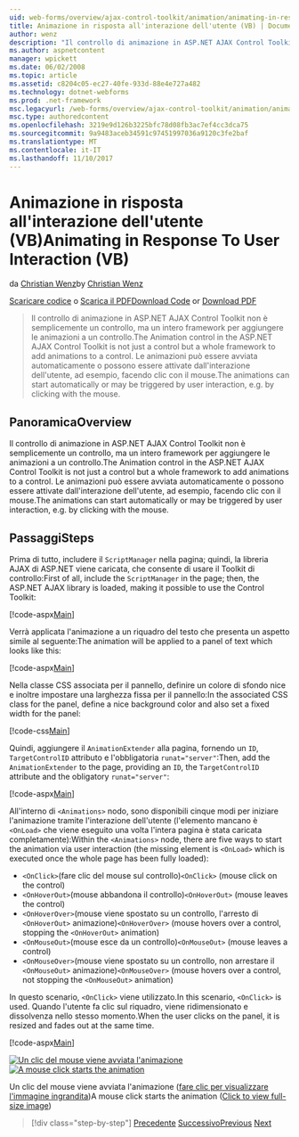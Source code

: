 ```yaml
---
uid: web-forms/overview/ajax-control-toolkit/animation/animating-in-response-to-user-interaction-vb
title: Animazione in risposta all'interazione dell'utente (VB) | Documenti Microsoft
author: wenz
description: "Il controllo di animazione in ASP.NET AJAX Control Toolkit non è semplicemente un controllo, ma un intero framework per aggiungere le animazioni a un controllo. Le animazioni possano stelle..."
ms.author: aspnetcontent
manager: wpickett
ms.date: 06/02/2008
ms.topic: article
ms.assetid: c8204c05-ec27-40fe-933d-88e4e727a482
ms.technology: dotnet-webforms
ms.prod: .net-framework
msc.legacyurl: /web-forms/overview/ajax-control-toolkit/animation/animating-in-response-to-user-interaction-vb
msc.type: authoredcontent
ms.openlocfilehash: 3219e9d126b3225bfc78d08fb3ac7ef4cc3dca75
ms.sourcegitcommit: 9a9483aceb34591c97451997036a9120c3fe2baf
ms.translationtype: MT
ms.contentlocale: it-IT
ms.lasthandoff: 11/10/2017
---
```

<a name="animating-in-response-to-user-interaction-vb"></a><span data-ttu-id="79b77-104">Animazione in risposta all'interazione dell'utente (VB)</span><span class="sxs-lookup"><span data-stu-id="79b77-104">Animating in Response To User Interaction (VB)</span></span>
====================
<span data-ttu-id="79b77-105">da [Christian Wenz](https://github.com/wenz)</span><span class="sxs-lookup"><span data-stu-id="79b77-105">by [Christian Wenz](https://github.com/wenz)</span></span>

<span data-ttu-id="79b77-106">[Scaricare codice](http://download.microsoft.com/download/f/9/a/f9a26acd-8df4-4484-8a18-199e4598f411/Animation6.vb.zip) o [Scarica il PDF](http://download.microsoft.com/download/6/7/1/6718d452-ff89-4d3f-a90e-c74ec2d636a3/animation6VB.pdf)</span><span class="sxs-lookup"><span data-stu-id="79b77-106">[Download Code](http://download.microsoft.com/download/f/9/a/f9a26acd-8df4-4484-8a18-199e4598f411/Animation6.vb.zip) or [Download PDF](http://download.microsoft.com/download/6/7/1/6718d452-ff89-4d3f-a90e-c74ec2d636a3/animation6VB.pdf)</span></span>

> <span data-ttu-id="79b77-107">Il controllo di animazione in ASP.NET AJAX Control Toolkit non è semplicemente un controllo, ma un intero framework per aggiungere le animazioni a un controllo.</span><span class="sxs-lookup"><span data-stu-id="79b77-107">The Animation control in the ASP.NET AJAX Control Toolkit is not just a control but a whole framework to add animations to a control.</span></span> <span data-ttu-id="79b77-108">Le animazioni può essere avviata automaticamente o possono essere attivate dall'interazione dell'utente, ad esempio, facendo clic con il mouse.</span><span class="sxs-lookup"><span data-stu-id="79b77-108">The animations can start automatically or may be triggered by user interaction, e.g. by clicking with the mouse.</span></span>


## <a name="overview"></a><span data-ttu-id="79b77-109">Panoramica</span><span class="sxs-lookup"><span data-stu-id="79b77-109">Overview</span></span>

<span data-ttu-id="79b77-110">Il controllo di animazione in ASP.NET AJAX Control Toolkit non è semplicemente un controllo, ma un intero framework per aggiungere le animazioni a un controllo.</span><span class="sxs-lookup"><span data-stu-id="79b77-110">The Animation control in the ASP.NET AJAX Control Toolkit is not just a control but a whole framework to add animations to a control.</span></span> <span data-ttu-id="79b77-111">Le animazioni può essere avviata automaticamente o possono essere attivate dall'interazione dell'utente, ad esempio, facendo clic con il mouse.</span><span class="sxs-lookup"><span data-stu-id="79b77-111">The animations can start automatically or may be triggered by user interaction, e.g. by clicking with the mouse.</span></span>

## <a name="steps"></a><span data-ttu-id="79b77-112">Passaggi</span><span class="sxs-lookup"><span data-stu-id="79b77-112">Steps</span></span>

<span data-ttu-id="79b77-113">Prima di tutto, includere il `ScriptManager` nella pagina; quindi, la libreria AJAX di ASP.NET viene caricata, che consente di usare il Toolkit di controllo:</span><span class="sxs-lookup"><span data-stu-id="79b77-113">First of all, include the `ScriptManager` in the page; then, the ASP.NET AJAX library is loaded, making it possible to use the Control Toolkit:</span></span>

[!code-aspx[Main](animating-in-response-to-user-interaction-vb/samples/sample1.aspx)]

<span data-ttu-id="79b77-114">Verrà applicata l'animazione a un riquadro del testo che presenta un aspetto simile al seguente:</span><span class="sxs-lookup"><span data-stu-id="79b77-114">The animation will be applied to a panel of text which looks like this:</span></span>

[!code-aspx[Main](animating-in-response-to-user-interaction-vb/samples/sample2.aspx)]

<span data-ttu-id="79b77-115">Nella classe CSS associata per il pannello, definire un colore di sfondo nice e inoltre impostare una larghezza fissa per il pannello:</span><span class="sxs-lookup"><span data-stu-id="79b77-115">In the associated CSS class for the panel, define a nice background color and also set a fixed width for the panel:</span></span>

[!code-css[Main](animating-in-response-to-user-interaction-vb/samples/sample3.css)]

<span data-ttu-id="79b77-116">Quindi, aggiungere il `AnimationExtender` alla pagina, fornendo un `ID`, `TargetControlID` attributo e l'obbligatoria `runat="server"`:</span><span class="sxs-lookup"><span data-stu-id="79b77-116">Then, add the `AnimationExtender` to the page, providing an `ID`, the `TargetControlID` attribute and the obligatory `runat="server"`:</span></span>

[!code-aspx[Main](animating-in-response-to-user-interaction-vb/samples/sample4.aspx)]

<span data-ttu-id="79b77-117">All'interno di `<Animations>` nodo, sono disponibili cinque modi per iniziare l'animazione tramite l'interazione dell'utente (l'elemento mancano è `<OnLoad>` che viene eseguito una volta l'intera pagina è stata caricata completamente):</span><span class="sxs-lookup"><span data-stu-id="79b77-117">Within the `<Animations>` node, there are five ways to start the animation via user interaction (the missing element is `<OnLoad>` which is executed once the whole page has been fully loaded):</span></span>

- <span data-ttu-id="79b77-118">`<OnClick>`(fare clic del mouse sul controllo)</span><span class="sxs-lookup"><span data-stu-id="79b77-118">`<OnClick>` (mouse click on the control)</span></span>
- <span data-ttu-id="79b77-119">`<OnHoverOut>`(mouse abbandona il controllo)</span><span class="sxs-lookup"><span data-stu-id="79b77-119">`<OnHoverOut>` (mouse leaves the control)</span></span>
- <span data-ttu-id="79b77-120">`<OnHoverOver>`(mouse viene spostato su un controllo, l'arresto di `<OnHoverOut>` animazione)</span><span class="sxs-lookup"><span data-stu-id="79b77-120">`<OnHoverOver>` (mouse hovers over a control, stopping the `<OnHoverOut>` animation)</span></span>
- <span data-ttu-id="79b77-121">`<OnMouseOut>`(mouse esce da un controllo)</span><span class="sxs-lookup"><span data-stu-id="79b77-121">`<OnMouseOut>` (mouse leaves a control)</span></span>
- <span data-ttu-id="79b77-122">`<OnMouseOver>`(mouse viene spostato su un controllo, non arrestare il `<OnMouseOut>` animazione)</span><span class="sxs-lookup"><span data-stu-id="79b77-122">`<OnMouseOver>` (mouse hovers over a control, not stopping the `<OnMouseOut>` animation)</span></span>

<span data-ttu-id="79b77-123">In questo scenario, `<OnClick>` viene utilizzato.</span><span class="sxs-lookup"><span data-stu-id="79b77-123">In this scenario, `<OnClick>` is used.</span></span> <span data-ttu-id="79b77-124">Quando l'utente fa clic sul riquadro, viene ridimensionato e dissolvenza nello stesso momento.</span><span class="sxs-lookup"><span data-stu-id="79b77-124">When the user clicks on the panel, it is resized and fades out at the same time.</span></span>

[!code-aspx[Main](animating-in-response-to-user-interaction-vb/samples/sample5.aspx)]


<span data-ttu-id="79b77-125">[![Un clic del mouse viene avviata l'animazione](animating-in-response-to-user-interaction-vb/_static/image2.png)](animating-in-response-to-user-interaction-vb/_static/image1.png)</span><span class="sxs-lookup"><span data-stu-id="79b77-125">[![A mouse click starts the animation](animating-in-response-to-user-interaction-vb/_static/image2.png)](animating-in-response-to-user-interaction-vb/_static/image1.png)</span></span>

<span data-ttu-id="79b77-126">Un clic del mouse viene avviata l'animazione ([fare clic per visualizzare l'immagine ingrandita](animating-in-response-to-user-interaction-vb/_static/image3.png))</span><span class="sxs-lookup"><span data-stu-id="79b77-126">A mouse click starts the animation ([Click to view full-size image](animating-in-response-to-user-interaction-vb/_static/image3.png))</span></span>

>[!div class="step-by-step"]
<span data-ttu-id="79b77-127">[Precedente](picking-one-animation-out-of-a-list-vb.md)
[Successivo](disabling-actions-during-animation-vb.md)</span><span class="sxs-lookup"><span data-stu-id="79b77-127">[Previous](picking-one-animation-out-of-a-list-vb.md)
[Next](disabling-actions-during-animation-vb.md)</span></span>
